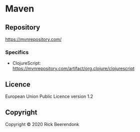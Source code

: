 # Maven

## Repository

https://mvnrepository.com/

### Specifics

- ClojureScript: https://mvnrepository.com/artifact/org.clojure/clojurescript

## Licence

European Union Public Licence version 1.2

## Copyright

Copyright © 2020 Rick Beerendonk
